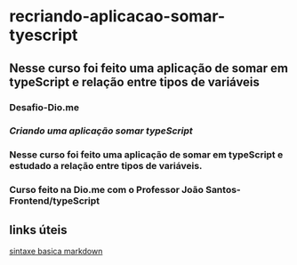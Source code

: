 # recriando-aplicacao-somar-tyescript

## Nesse curso foi feito uma aplicação de somar em typeScript e relação entre tipos de variáveis


### Desafio-Dio.me

### _Criando uma aplicação somar typeScript_


###  Nesse curso foi feito uma aplicação de somar em typeScript e estudado a relação entre tipos de variáveis.



### Curso feito na Dio.me com o Professor João Santos- Frontend/typeScript


## links úteis

[sintaxe basica markdown](https://www.dio.me/)

